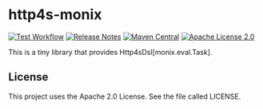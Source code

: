 # http4s-monix
[![Test Workflow](https://github.com/LolHens/http4s-monix/workflows/test/badge.svg)](https://github.com/LolHens/http4s-monix/actions?query=workflow%3Atest)
[![Release Notes](https://img.shields.io/github/release/LolHens/scala-commandline.svg?maxAge=3600)](https://github.com/LolHens/http4s-monix/releases/latest)
[![Maven Central](https://img.shields.io/maven-central/v/de.lolhens/http4s-monix_2.13)](https://search.maven.org/artifact/de.lolhens/http4s-monix_2.13)
[![Apache License 2.0](https://img.shields.io/github/license/LolHens/http4s-monix.svg?maxAge=3600)](https://www.apache.org/licenses/LICENSE-2.0)

This is a tiny library that provides Http4sDsl[monix.eval.Task].

## License
This project uses the Apache 2.0 License. See the file called LICENSE.
